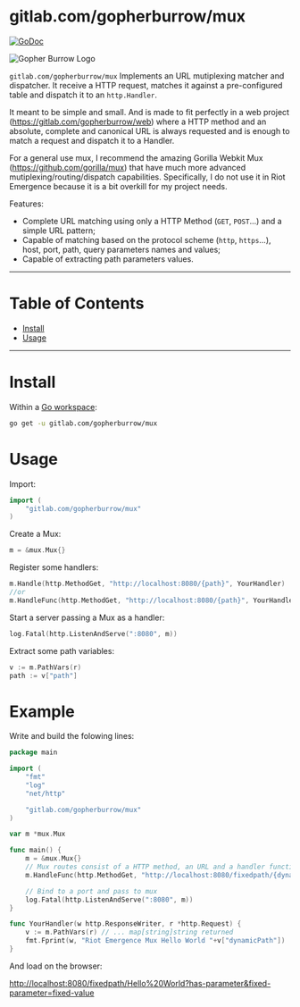 gitlab.com/gopherburrow/mux
===

[![GoDoc](https://godoc.org/gitlab.com/gopherburrow/mux?status.svg)](https://godoc.org/gitlab.com/gopherburrow/mux)

![Gopher Burrow Logo](https://gitlab.com/gopherburrow/art/raw/master/gopherburrow.png)

`gitlab.com/gopherburrow/mux` Implements an URL mutiplexing matcher and dispatcher. It receive a HTTP request, matches it against a pre-configured table and dispatch it to an `http.Handler`. 

It meant to be simple and small. And is made to fit perfectly in a web project (https://gitlab.com/gopherburrow/web) where a HTTP method and an absolute, complete and canonical URL is always requested and is enough to match a request and dispatch it to a Handler. 

For a general use mux, I recommend the amazing Gorilla Webkit Mux (https://github.com/gorilla/mux) that have much more advanced mutiplexing/routing/dispatch capabilities. Specifically, I do not use it in Riot Emergence because it is a bit overkill for my project needs.

Features:
* Complete URL matching using only a HTTP Method (`GET`, `POST`...) and a simple URL pattern;
* Capable of matching based on the protocol scheme (`http`, `https`...), host, port, path, query parameters names and values;
* Capable of extracting path parameters values.

---
Table of Contents
===
- [Install](#install)
- [Usage](#usage)
---
# Install

Within a [Go workspace](https://golang.org/doc/code.html#Workspaces):

```sh
go get -u gitlab.com/gopherburrow/mux
```

# Usage

Import:
```go
import (
	"gitlab.com/gopherburrow/mux"
)
```
Create a Mux:
```go
m = &mux.Mux{}
```
Register some handlers:
```go
m.Handle(http.MethodGet, "http://localhost:8080/{path}", YourHandler)
//or
m.HandleFunc(http.MethodGet, "http://localhost:8080/{path}", YourHandlerFunc)
```
Start a server passing a Mux as a handler:
```go
log.Fatal(http.ListenAndServe(":8080", m))
```
Extract some path variables:
```go
v := m.PathVars(r)
path := v["path"]
```
# Example

Write and build the folowing lines:

```go
package main

import (
	"fmt"
	"log"
	"net/http"

	"gitlab.com/gopherburrow/mux"
)

var m *mux.Mux

func main() {
	m = &mux.Mux{}
	// Mux routes consist of a HTTP method, an URL and a handler function.
	m.HandleFunc(http.MethodGet, "http://localhost:8080/fixedpath/{dynamicPath}?has-parameter&fixed-parameter=fixed-value", YourHandler)

	// Bind to a port and pass to mux
	log.Fatal(http.ListenAndServe(":8080", m))
}

func YourHandler(w http.ResponseWriter, r *http.Request) {
	v := m.PathVars(r) // ... map[string]string returned
	fmt.Fprint(w, "Riot Emergence Mux Hello World "+v["dynamicPath"])
}
```
And load on the browser:

[http://localhost:8080/fixedpath/Hello%20World?has-parameter&fixed-parameter=fixed-value](http://localhost:8080/fixedpath/Hello%20World?has-parameter&fixed-parameter=fixed-value)

